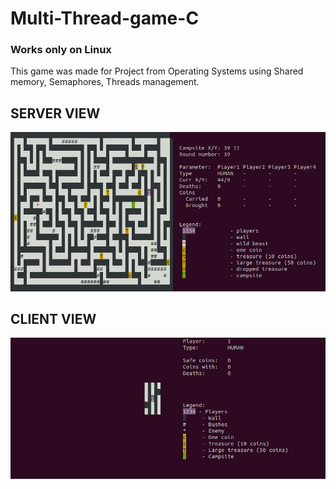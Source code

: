 # Multi-Thread-game-C
### Works only on Linux
This game was made for Project from Operating Systems using Shared memory, Semaphores, Threads management.



##                                                           SERVER VIEW
![Alt text](server_view.png "Server view")


##                                                           CLIENT VIEW
![Alt text](client_view.png "Client View")
